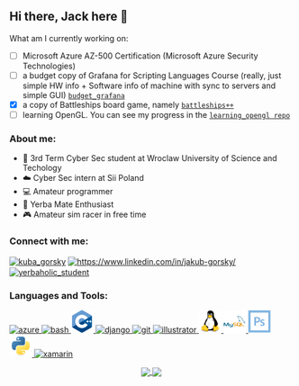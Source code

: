 ## Hi there, Jack here 👋

What am I currently working on:
  - [ ] Microsoft Azure AZ-500 Certification (Microsoft Azure Security Technologies)
  - [ ] a budget copy of Grafana for Scripting Languages Course (really, just simple HW info + Software info of machine with sync to servers and simple GUI) [`budget_grafana`](https://github.com/jakubgorsky/budget_grafana "budget_grafana repo link")
  - [x] a copy of Battleships board game, namely [`battleships++`](https://github.com/jakubgorsky/battleships_game "battleships++ repo link")
  - [ ] learning OpenGL. You can see my progress in the [`learning_opengl repo`](https://github.com/jakubgorsky/learning_opengl "learning_opengl repo link")

### About me:
- 🏫 3rd Term Cyber Sec student at Wroclaw University of Science and Techology
- ☁️ Cyber Sec intern at Sii Poland
- 💻 Amateur programmer
- 🧉 Yerba Mate Enthusiast
- 🎮 Amateur sim racer in free time

<h3 align="left">Connect with me:</h3>
<p align="left">
<a href="https://twitter.com/kuba_gorsky" target="blank"><img align="center" src="https://raw.githubusercontent.com/rahuldkjain/github-profile-readme-generator/master/src/images/icons/Social/twitter.svg" alt="kuba_gorsky" height="30" width="40" /></a>
<a href="https://www.linkedin.com/in/jakub-gorsky/" target="blank"><img align="center" src="https://raw.githubusercontent.com/rahuldkjain/github-profile-readme-generator/master/src/images/icons/Social/linked-in-alt.svg" alt="https://www.linkedin.com/in/jakub-gorsky/" height="30" width="40" /></a>
<a href="https://instagram.com/yerbaholicstudent" target="blank"><img align="center" src="https://raw.githubusercontent.com/rahuldkjain/github-profile-readme-generator/master/src/images/icons/Social/instagram.svg" alt="yerbaholic_student" height="30" width="40" /></a>
</p>

<h3 align="left">Languages and Tools:</h3>
<p align="left"> <a href="https://azure.microsoft.com/en-in/" target="_blank" rel="noreferrer"> <img src="https://www.vectorlogo.zone/logos/microsoft_azure/microsoft_azure-icon.svg" alt="azure" width="40" height="40"/> </a> <a href="https://www.gnu.org/software/bash/" target="_blank" rel="noreferrer"> <img src="https://www.vectorlogo.zone/logos/gnu_bash/gnu_bash-icon.svg" alt="bash" width="40" height="40"/> </a> <a href="https://www.w3schools.com/cpp/" target="_blank" rel="noreferrer"> <img src="https://raw.githubusercontent.com/devicons/devicon/master/icons/cplusplus/cplusplus-original.svg" alt="cplusplus" width="40" height="40"/> </a> <a href="https://www.djangoproject.com/" target="_blank" rel="noreferrer"> <img src="https://cdn.worldvectorlogo.com/logos/django.svg" alt="django" width="40" height="40"/> </a> <a href="https://git-scm.com/" target="_blank" rel="noreferrer"> <img src="https://www.vectorlogo.zone/logos/git-scm/git-scm-icon.svg" alt="git" width="40" height="40"/> </a> <a href="https://www.adobe.com/in/products/illustrator.html" target="_blank" rel="noreferrer"> <img src="https://www.vectorlogo.zone/logos/adobe_illustrator/adobe_illustrator-icon.svg" alt="illustrator" width="40" height="40"/> </a> <a href="https://www.linux.org/" target="_blank" rel="noreferrer"> <img src="https://raw.githubusercontent.com/devicons/devicon/master/icons/linux/linux-original.svg" alt="linux" width="40" height="40"/> </a> <a href="https://www.mysql.com/" target="_blank" rel="noreferrer"> <img src="https://raw.githubusercontent.com/devicons/devicon/master/icons/mysql/mysql-original-wordmark.svg" alt="mysql" width="40" height="40"/> </a> <a href="https://www.photoshop.com/en" target="_blank" rel="noreferrer"> <img src="https://raw.githubusercontent.com/devicons/devicon/master/icons/photoshop/photoshop-line.svg" alt="photoshop" width="40" height="40"/> </a> <a href="https://www.python.org" target="_blank" rel="noreferrer"> <img src="https://raw.githubusercontent.com/devicons/devicon/master/icons/python/python-original.svg" alt="python" width="40" height="40"/> </a> <a href="https://dotnet.microsoft.com/apps/xamarin" target="_blank" rel="noreferrer"> <img src="https://raw.githubusercontent.com/detain/svg-logos/780f25886640cef088af994181646db2f6b1a3f8/svg/xamarin.svg" alt="xamarin" width="40" height="40"/> </a> </p>

<div align=center>
<a href="https://github.com/anuraghazra/github-readme-stats" align=center>
  <img align="center" height=220rem src="https://github-readme-stats.vercel.app/api?username=jakubgorsky&show_icons=true&theme=react" />
</a>

<a href="https://github.com/anuraghazra/convoychat">
  <img align="center" height=220rem src="https://github-readme-stats.vercel.app/api/top-langs/?username=jakubgorsky&theme=react" />
</a>
</div>

